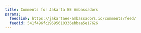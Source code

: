 ```yaml
---
title: Comments for Jakarta EE Ambassadors
params:
  feedlink: https://jakartaee-ambassadors.io/comments/feed/
  feedid: 541f496fc19695610336ebbaa5e17626
---
```

